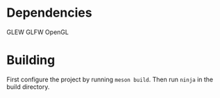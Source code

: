 # Dependencies
GLEW
GLFW
OpenGL

# Building
First configure the project by running `meson build`. Then run `ninja` in the build directory.